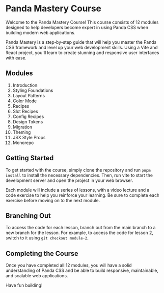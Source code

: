 # Panda Mastery Course

Welcome to the Panda Mastery Course! This course consists of 12 modules designed to help developers become expert in using Panda CSS when building modern web applications.

Panda Mastery is a step-by-step guide that will help you master the Panda CSS framework and level up your web development skills. Using a Vite and React project, you'll learn to create stunning and responsive user interfaces with ease.

## Modules

1. Introduction
2. Styling Foundations
3. Layout Patterns
4. Color Mode
5. Recipes
6. Slot Recipes
7. Config Recipes
8. Design Tokens
9. Migration
10. Theming
11. JSX Style Props
12. Monorepo

## Getting Started

To get started with the course, simply clone the repository and run `pnpm install` to install the necessary dependencies. Then, run vite to start the development server and open the project in your web browser.

Each module will include a series of lessons, with a video lecture and a code exercise to help you reinforce your learning. Be sure to complete each exercise before moving on to the next module.

## Branching Out

To access the code for each lesson, branch out from the main branch to a new branch for the lesson. For example, to access the code for lesson 2, switch to it using `git checkout module-2`.

## Completing the Course

Once you have completed all 12 modules, you will have a solid understanding of Panda CSS and be able to build responsive, maintainable, and scalable web applications.

Have fun building!
